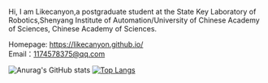 

Hi, I am Likecanyon,a postgraduate student at the State Key Laboratory of Robotics,Shenyang Institute of Automation/University of Chinese Academy of Sciences, Chinese Academy of Sciences.

Homepage:
https://likecanyon.github.io/  
Email：1174578375@qq.com




![Anurag's GitHub stats](https://github-readme-stats.vercel.app/api?username=likecanyon&show_icons=true&theme=synthwave) 
[![Top Langs](https://github-readme-stats.vercel.app/api/top-langs/?username=likecanyon&layout=compact)](https://github.com/anuraghazra/github-readme-stats)
